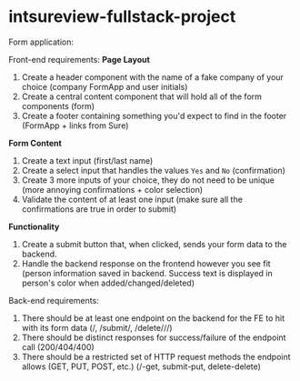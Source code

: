 # intsureview-fullstack-project

Form application: 

Front-end requirements:
**Page Layout**
1. Create a header component with the name of a fake company of your choice (company FormApp and user initials)
2. Create a central content component that will hold all of the form components (form)
3. Create a footer containing something you'd expect to find in the footer (FormApp + links from Sure)

**Form Content**
1. Create a text input (first/last name)
2. Create a select input that handles the values `Yes` and `No` (confirmation)
3. Create 3 more inputs of your choice, they do not need to be unique (more annoying confirmations + color selection)
4. Validate the content of at least one input (make sure all the confirmations are true in order to submit)

**Functionality**
1. Create a submit button that, when clicked, sends your form data to the backend.
2. Handle the backend response on the frontend however you see fit (person information saved in backend. Success text is displayed in person's color when added/changed/deleted)


Back-end requirements:
1. There should be at least one endpoint on the backend for the FE to hit with its form data (/, /submit/, /delete/<firstname>/<lastname>/)
2. There should be distinct responses for success/failure of the endpoint call (200/404/400)
3. There should be a restricted set of HTTP request methods the endpoint allows (GET, PUT, POST, etc.) (/-get, submit-put, delete-delete)
